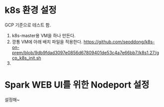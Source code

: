 # k8s 환경 설정
GCP 기준으로 테스트 함.
1. k8s-master용 VM을 하나 만든다.
2. 깡통 VM에 아래 배치 파일을 적용한다.
https://github.com/seoddong/k8s-on-prem/blob/9db9fdad3097e0856d67809401de53c4a7e66bb7/k8s1.27/gcp_k8s_init.sh
3. 

# Spark WEB UI를 위한 Nodeport 설정
설정해~
